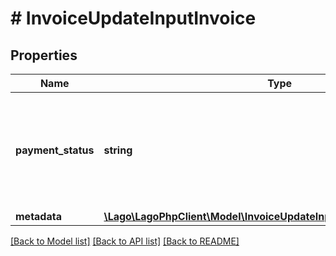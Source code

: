 # # InvoiceUpdateInputInvoice

## Properties

Name | Type | Description | Notes
------------ | ------------- | ------------- | -------------
**payment_status** | **string** | The payment status of the invoice. Possible values are &#x60;pending&#x60;, &#x60;failed&#x60; or &#x60;succeeded&#x60;. | [optional]
**metadata** | [**\Lago\LagoPhpClient\Model\InvoiceUpdateInputInvoiceMetadataInner[]**](InvoiceUpdateInputInvoiceMetadataInner.md) |  | [optional]

[[Back to Model list]](../../README.md#models) [[Back to API list]](../../README.md#endpoints) [[Back to README]](../../README.md)
